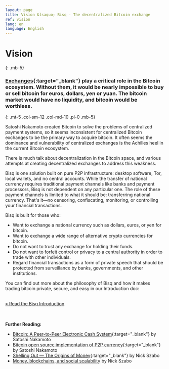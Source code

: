 ```yaml
---
layout: page
title: Vision &lsaquo; Bisq - The decentralized Bitcoin exchange
ref: vision
lang: en
language: English
---
```

# Vision
{: .mb-5}

### [Exchanges](https://en.wikipedia.org/wiki/Bitcoin_exchange#List_of_Bitcoin_Exchanges){:target="_blank"} play a critical role in the Bitcoin ecosystem. Without them, it would be nearly impossible to buy or sell bitcoin for euros, dollars, yen or yuan. The bitcoin market would have no liquidity, and bitcoin would be worthless.
{: .mt-5 .col-sm-12 .col-md-10 .pl-0 .mb-5}



<div class="row mb-sm-4 mb-md-0 col-sm-12 col-md-8">

<p>Satoshi Nakamoto created Bitcoin to solve the problems of centralized payment systems, so it seems inconsistent for centralized Bitcoin exchanges to be the primary way to acquire bitcoin. It often seems the dominance and vulnerability of centralized exchanges is the Achilles heel in the current Bitcoin ecosystem.</p>

<p>There is much talk about decentralization in the Bitcoin space, and various attempts at creating decentralized exchanges to address this weakness.</p>

<p>Bisq is one solution built on pure P2P infrastructure: desktop software, Tor, local wallets, and no central accounts. While the transfer of national currency requires traditional payment channels like banks and payment processors, Bisq is not dependent on any particular one. The role of these payment channels is limited to what it should be: transferring national currency. That's it—no censoring, confiscating, monitoring, or controlling your financial transactions.</p>

<p>Bisq is built for those who:</p>

<ul>
  <li>Want to exchange a national currency such as dollars, euros, or yen for bitcoin.</li>
  <li>Want to exchange a wide range of alternative crypto currencies for bitcoin.</li>
  <li>Do not want to trust any exchange for holding their funds.</li>
  <li>Do not want to forfeit control or privacy to a central authority in order to trade with other individuals.</li>
  <li>Regard financial transactions as a form of private speech that should be protected from surveillance by banks, governments, and other institutions.</li>
</ul>

<p>You can find out more about the philosophy of Bisq and how it makes trading bitcoin private, secure, and easy in our Introduction doc:</p>

<p><br>
<a href="https://docs.bisq.network/intro.html" target="_blank" rel="noopener">» Read the Bisq Introduction</a></p>

</div>




<br><br>
**Further Reading:**

 - [Bitcoin: A Peer-to-Peer Electronic Cash System](https://bitcoin.org/bitcoin.pdf){:target="_blank"} by Satoshi Nakamoto
 - [Bitcoin open source implementation of P2P currency](http://p2pfoundation.ning.com/forum/topics/bitcoin-open-source){:target="_blank"} by Satoshi Nakamoto
 - [Shelling Out &#8212; The Origins of Money](http://web.archive.org/web/20160921140955/http://szabo.best.vwh.net/shell.html){:target="_blank"} by Nick Szabo
 - [Money, blockchains, and social scalability](http://unenumerated.blogspot.com/2017/02/money-blockchains-and-social-scalability.html) by Nick Szabo
